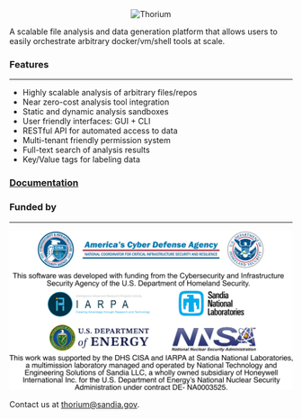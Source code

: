 <div align="center">
  <picture>
    <source media="(prefers-color-scheme: dark)" srcset="./api/docs/src/static_resources/logo_dark.svg">
    <source media="(prefers-color-scheme: light)" srcset="./api/docs/src/static_resources/logo_light.svg">
        <img alt="Thorium"
         src="./api/docs/src/static_resources/logo_dark.svg"
         width="50%">
  </picture>
</div>

A scalable file analysis and data generation platform that allows users to
easily orchestrate arbitrary docker/vm/shell tools at scale.

### Features
---
- Highly scalable analysis of arbitrary files/repos
- Near zero-cost analysis tool integration
- Static and dynamic analysis sandboxes
- User friendly interfaces: GUI + CLI
- RESTful API for automated access to data
- Multi-tenant friendly permission system
- Full-text search of analysis results
- Key/Value tags for labeling data

### [Documentation](./api/docs/src/SUMMARY.md)

### Funded by
---
<p align="center">
    <img src="./api/docs/src/static_resources/funders.png">
</p>

Contact us at thorium@sandia.gov.
